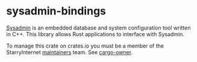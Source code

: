 # sysadmin-bindings

[Sysadmin](https://github.com/StarryInternet/sysadmin) is an
embedded database and system configuration tool written in C++.
This library allows Rust applications to interface with Sysadmin.

To manage this crate on crates.io you must be a member of
the StarryInternet
[maintainers](https://github.com/orgs/StarryInternet/teams/maintainers/members)
team. See [cargo-owner](http://doc.crates.io/crates-io.html#cargo-owner).
